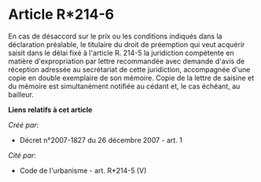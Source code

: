 # Article R*214-6

En cas de désaccord sur le prix ou les conditions indiqués dans la déclaration préalable, le titulaire du droit de préemption
qui veut acquérir saisit dans le délai fixé à l'article R. 214-5 la juridiction compétente en matière d'expropriation par
lettre recommandée avec demande d'avis de réception adressée au secrétariat de cette juridiction, accompagnée d'une copie en
double exemplaire de son mémoire. Copie de la lettre de saisine et du mémoire est simultanément notifiée au cédant et, le cas
échéant, au bailleur.

**Liens relatifs à cet article**

_Créé par_:

  - Décret n°2007-1827 du 26 décembre 2007 - art. 1

_Cité par_:

  - Code de l'urbanisme - art. R*214-5 (V)
